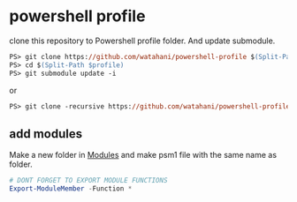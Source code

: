# powershell profile

clone this repository to Powershell profile folder.
And update submodule.

```ps
PS> git clone https://github.com/watahani/powershell-profile $(Split-Path $profile)
PS> cd $(Split-Path $profile)
PS> git submodule update -i
```

or

```ps
PS> git clone -recursive https://github.com/watahani/powershell-profile $(Split-Path $profile)
```

## add modules

Make a new folder in [Modules](./Modules) and make psm1 file with the same name as folder.

```ps1
# DONT FORGET TO EXPORT MODULE FUNCTIONS
Export-ModuleMember -Function *
```
